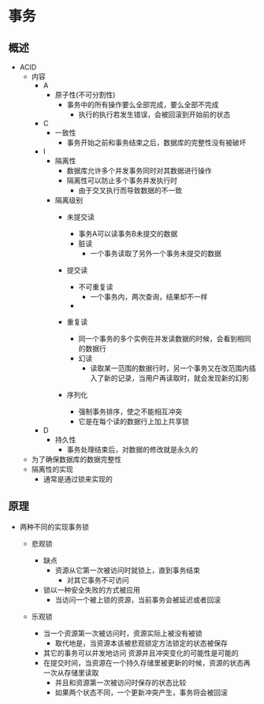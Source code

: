 # 事务
## 概述
- ACID
    - 内容
		- A
			- 原子性(不可分割性)
				- 事务中的所有操作要么全部完成，要么全部不完成
					- 执行的执行若发生错误，会被回滚到开始前的状态
		- C
			- 一致性
				- 事务开始之前和事务结束之后，数据库的完整性没有被破坏
		- I
			- 隔离性
				- 数据库允许多个并发事务同时对其数据进行操作
				- 隔离性可以防止多个事务并发执行时
					- 由于交叉执行而导致数据的不一致
			- 隔离级别
				- 未提交读
					- 事务A可以读事务B未提交的数据
					- 脏读
						- 一个事务读取了另外一个事务未提交的数据

				- 提交读
					- 不可重复读
						- 一个事务内，两次查询，结果却不一样 
					- 

				- 重复读
					- 同一个事务的多个实例在并发读数据的时候，会看到相同的数据行
					- 幻读
						- 读取某一范围的数据行时，另一个事务又在改范围内插入了新的记录，当用户再读取时，就会发现新的幻影

				- 序列化
					- 强制事务排序，使之不能相互冲突
					- 它是在每个读的数据行上加上共享锁
		- D
			- 持久性
				- 事务处理结束后，对数据的修改就是永久的
	- 为了确保数据库的数据完整性				
	- 隔离性的实现
		- 通常是通过锁来实现的

## 原理
- 两种不同的实现事务锁
	- 悲观锁
	    - 缺点
		    - 资源从它第一次被访问时就锁上，直到事务结束
			    - 对其它事务不可访问
		- 锁以一种安全失败的方式被应用   
			- 当访问一个被上锁的资源，当前事务会被延迟或者回滚 

	- 乐观锁
		- 当一个资源第一次被访问时，资源实际上被没有被锁	
			- 取代地是，当资源本该被悲观锁定方法锁定的状态被保存
		- 其它的事务可以并发地访问	资源并且冲突变化的可能性是可能的
		- 在提交时间，当资源在一个持久存储里被更新的时候，资源的状态再一次从存储里读取
			- 并且和资源第一次被访问时保存的状态比较
			- 如果两个状态不同，一个更新冲突产生，事务将会被回滚